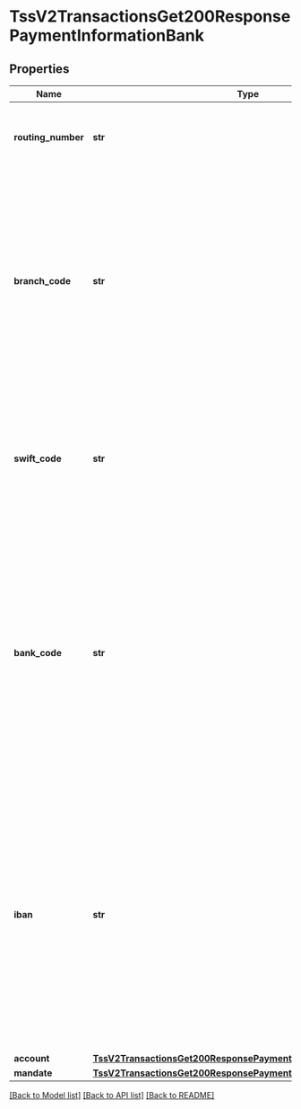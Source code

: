 # TssV2TransactionsGet200ResponsePaymentInformationBank

## Properties
Name | Type | Description | Notes
------------ | ------------- | ------------- | -------------
**routing_number** | **str** | Bank routing number. This is also called the transit number.  | [optional] 
**branch_code** | **str** | Code used to identify the branch of the customer&#39;s bank. Required for some countries if you do not or are not allowed to provide the IBAN. Use this field only when scoring a direct debit transaction.  | [optional] 
**swift_code** | **str** | Bank&#39;s SWIFT code. You can use this field only when scoring a direct debit transaction. Required only for crossborder transactions.  | [optional] 
**bank_code** | **str** | Country-specific code used to identify the customer&#39;s bank. Required for some countries if you do not or are not allowed to provide the IBAN instead. You can use this field only when scoring a direct debit transaction.  | [optional] 
**iban** | **str** | International Bank Account Number (IBAN) for the bank account. For some countries you can provide this number instead of the traditional bank account information. You can use this field only when scoring a direct debit transaction.  | [optional] 
**account** | [**TssV2TransactionsGet200ResponsePaymentInformationBankAccount**](TssV2TransactionsGet200ResponsePaymentInformationBankAccount.md) |  | [optional] 
**mandate** | [**TssV2TransactionsGet200ResponsePaymentInformationBankMandate**](TssV2TransactionsGet200ResponsePaymentInformationBankMandate.md) |  | [optional] 

[[Back to Model list]](../README.md#documentation-for-models) [[Back to API list]](../README.md#documentation-for-api-endpoints) [[Back to README]](../README.md)


